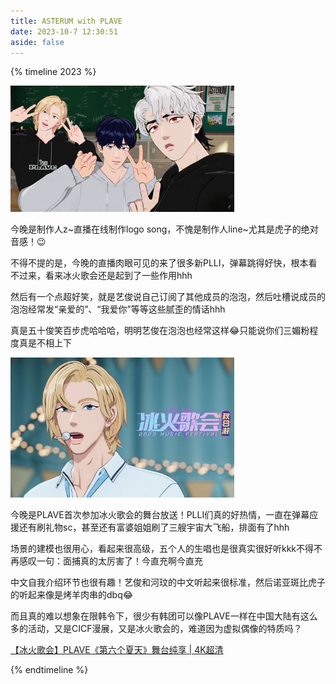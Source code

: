 ```yaml
---
title: ASTERUM with PLAVE
date: 2023-10-7 12:30:51
aside: false
---
```


{% timeline 2023 %}

<!-- timeline 10-05 -->

<img src="Asterum/2023.10.05.png" alt="作曲z的夜晚" style="zoom: 35%;" />

今晚是制作人z~直播在线制作logo song，不愧是制作人line~尤其是虎子的绝对音感！😉

不得不提的是，今晚的直播肉眼可见的来了很多新PLLI，弹幕跳得好快，根本看不过来，看来冰火歌会还是起到了一些作用hhh

然后有一个点超好笑，就是艺俊说自己订阅了其他成员的泡泡，然后吐槽说成员的泡泡经常发“亲爱的”、“我爱你”等等这些腻歪的情话hhh

真是五十俊笑百步虎哈哈哈，明明艺俊在泡泡也经常这样😂只能说你们三媚粉程度真是不相上下

<!-- endtimeline -->

<!-- timeline 10-04 -->

<img src="Asterum/冰火歌会.jpg" alt="冰火歌会" style="zoom: 35%;" />

今晚是PLAVE首次参加冰火歌会的舞台放送！PLLI们真的好热情，一直在弹幕应援还有刷礼物sc，甚至还有富婆姐姐刷了三艘宇宙大飞船，排面有了hhh

场景的建模也很用心，看起来很高级，五个人的生唱也是很真实很好听kkk不得不再感叹一句：面捕真的太厉害了！今直充啊今直充

中文自我介绍环节也很有趣！艺俊和河玟的中文听起来很标准，然后诺亚斑比虎子的听起来像是烤羊肉串的dbq😂

而且真的难以想象在限韩令下，很少有韩团可以像PLAVE一样在中国大陆有这么多的活动，又是CICF漫展，又是冰火歌会的，难道因为虚拟偶像的特质吗？

[【冰火歌会】PLAVE《第六个夏天》舞台纯享 | 4K超清](https://www.bilibili.com/video/BV1dN4y1o7at/?spm_id_from=333.337.search-card.all.click&vd_source=683accdf4a366c372d15625bf59c99d7)

<!-- endtimeline -->

{% endtimeline %}
